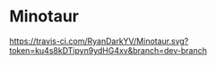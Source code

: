 # Minotaur
https://travis-ci.com/RyanDarkYV/Minotaur.svg?token=ku4s8kDTipyn9ydHG4xv&branch=dev-branch
